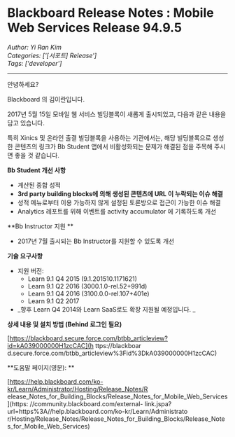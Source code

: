 # Blackboard Release Notes : Mobile Web Services Release 94.9.5
*Author: Yi Ran Kim*  
*Categories: ['[서포트] Release']*  
*Tags: ['developer']*  
<hr />
안녕하세요?

Blackboard 의 김이란입니다.

2017년 5월 15일 모바일 웹 서비스 빌딩블록이 새롭게 출시되었고, 다음과 같은 내용을 담고 있습니다.

특히 Xinics 및 온라인 출결 빌딩블록을 사용하는 기관에서는, 해당 빌딩블록으로 생성한 콘텐츠의 링크가 Bb Student 앱에서
비활성화되는 문제가 해결된 점을 주목해 주시면 좋을 것 같습니다.

**Bb Student 개선 사항**

  * 계산된 종합 성적
  * **3rd party building blocks에 의해 생성된 콘텐츠에 URL 이 누락되는 이슈 해결**
  * 성적 메뉴로부터 이용 가능하지 않게 설정된 토론방으로 접근이 가능한 이슈 해결 
  * Analytics 레포트를 위해 이벤트를 activity accumulator 에 기록하도록 개선 

**Bb Instructor 지원 **

  * 2017년 7월 출시되는 Bb Instructor를 지원할 수 있도록 개선 

**기술 요구사항**

  * 지원 버전: 
    * Learn 9.1 Q4 2015 (9.1.201510.1171621)
    * Learn 9.1 Q2 2016 (3000.1.0-rel.52+991d) 
    * Learn 9.1 Q4 2016 (3100.0.0-rel.107+401e)
    * Learn 9.1 Q2 2017 
  * _향후 Learn Q4 2014와 Learn SaaS로도 확장 지원될 예정입니다. _

**상세 내용 및 설치 방법 (Behind 로그인 필요)**

[https://blackboard.secure.force.com/btbb_articleview?id=kA039000000H1zcCAC](h
ttps://blackboar
d.secure.force.com/btbb_articleview%3Fid%3DkA039000000H1zcCAC)

**도움말 페이지(영문): **

[https://help.blackboard.com/ko-kr/Learn/Administrator/Hosting/Release_Notes/R
elease_Notes_for_Building_Blocks/Release_Notes_for_Mobile_Web_Services](https:
//community.blackboard.com/external-
link.jspa?url=https%3A//help.blackboard.com/ko-kr/Learn/Administrato
r/Hosting/Release_Notes/Release_Notes_for_Building_Blocks/Release_Note
s_for_Mobile_Web_Services)

